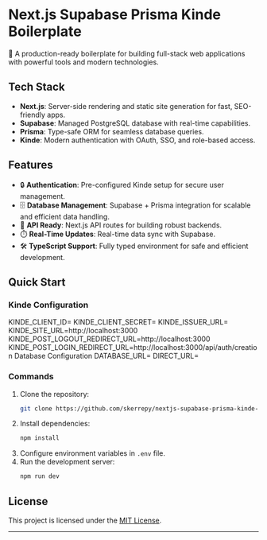 # Next.js Supabase Prisma Kinde Boilerplate

🚀 A production-ready boilerplate for building full-stack web applications with powerful tools and modern technologies.

## Tech Stack

- **Next.js**: Server-side rendering and static site generation for fast, SEO-friendly apps.
- **Supabase**: Managed PostgreSQL database with real-time capabilities.
- **Prisma**: Type-safe ORM for seamless database queries.
- **Kinde**: Modern authentication with OAuth, SSO, and role-based access.

## Features

- 🔒 **Authentication**: Pre-configured Kinde setup for secure user management.
- 🗄️ **Database Management**: Supabase + Prisma integration for scalable and efficient data handling.
- 📡 **API Ready**: Next.js API routes for building robust backends.
- ⏱️ **Real-Time Updates**: Real-time data sync with Supabase.
- 🛠️ **TypeScript Support**: Fully typed environment for safe and efficient development.

## Quick Start

### Kinde Configuration

KINDE_CLIENT_ID=<your-kinde-client-id>
KINDE_CLIENT_SECRET=<your-kinde-client-secret>
KINDE_ISSUER_URL=<your-kinde-issuer-url>
KINDE_SITE_URL=http://localhost:3000
KINDE_POST_LOGOUT_REDIRECT_URL=http://localhost:3000
KINDE_POST_LOGIN_REDIRECT_URL=http://localhost:3000/api/auth/creation
Database Configuration
DATABASE_URL=<your-database-url>
DIRECT_URL=<your-direct-url>

### Commands

1. Clone the repository:
   ```bash
   git clone https://github.com/skerrepy/nextjs-supabase-prisma-kinde-boilerplate.git
   ```
2. Install dependencies:
   ```bash
   npm install
   ```
3. Configure environment variables in `.env` file.
4. Run the development server:
   ```bash
   npm run dev
   ```

## License

This project is licensed under the [MIT License](LICENSE).

---
